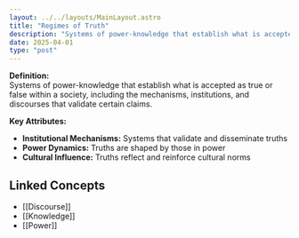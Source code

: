 ```yaml
---
layout: ../../layouts/MainLayout.astro
title: "Regimes of Truth"
description: "Systems of power-knowledge that establish what is accepted as true or false within a society, including the mechanisms, institutions, and discourses that validate certain claims."
date: 2025-04-01
type: "post"
---
```


**Definition:**  
Systems of power-knowledge that establish what is accepted as true or false within a society, including the mechanisms, institutions, and discourses that validate certain claims.

**Key Attributes:**  
- **Institutional Mechanisms:** Systems that validate and disseminate truths  
- **Power Dynamics:** Truths are shaped by those in power  
- **Cultural Influence:** Truths reflect and reinforce cultural norms

## Linked Concepts
- [[Discourse]]
- [[Knowledge]]
- [[Power]]
